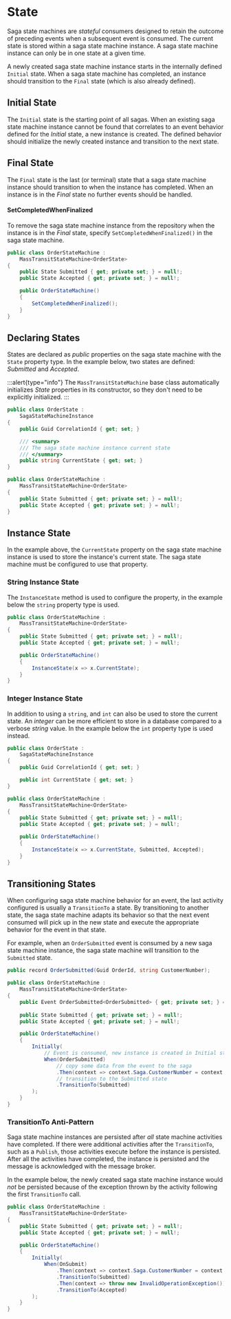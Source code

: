 # State

Saga state machines are _stateful_ consumers designed to retain the outcome of preceding events when a subsequent event is consumed. The current state is stored
within a saga state machine instance. A saga state machine instance can only be in one state at a given time.

A newly created saga state machine instance starts in the internally defined `Initial` state. When a saga state machine has completed, an instance should
transition to the `Final` state (which is also already defined).

## Initial State

The `Initial` state is the starting point of all sagas. When an existing saga state machine instance cannot be found that correlates to an event behavior
defined for the _Initial_ state, a new instance is created. The defined behavior should initialize the newly created instance and transition to the next state.

## Final State

The `Final` state is the last (or terminal) state that a saga state machine instance should transition to when the instance has completed. When an instance
is in the _Final_ state no further events should be handled.

#### SetCompletedWhenFinalized

To remove the saga state machine instance from the repository when the instance is in the _Final_ state, specify `SetCompletedWhenFinalized()` in the saga
state machine.

```csharp
public class OrderStateMachine :
    MassTransitStateMachine<OrderState>
{
    public State Submitted { get; private set; } = null!;
    public State Accepted { get; private set; } = null!;

    public OrderStateMachine() 
    {
        SetCompletedWhenFinalized();
    }
}
```

## Declaring States

States are declared as _public_ properties on the saga state machine with the `State` property type. In the example below, two states are defined:
_Submitted_ and _Accepted_.

:::alert{type="info"}
The `MassTransitStateMachine` base class automatically initializes _State_ properties in its constructor, so they don't need to be explicitly initialized.
:::

```csharp
public class OrderState : 
    SagaStateMachineInstance
{
    public Guid CorrelationId { get; set; }

    /// <summary>
    /// The saga state machine instance current state
    /// </summary>
    public string CurrentState { get; set; }
}

public class OrderStateMachine :
    MassTransitStateMachine<OrderState>
{
    public State Submitted { get; private set; } = null!;
    public State Accepted { get; private set; } = null!;
}
```

## Instance State

In the example above, the `CurrentState` property on the saga state machine instance is used to store the instance's current state. The saga state machine
must be configured to use that property.

### String Instance State

The `InstanceState` method is used to configure the property, in the example below the `string` property type is used.

```csharp
public class OrderStateMachine :
    MassTransitStateMachine<OrderState>
{
    public State Submitted { get; private set; } = null!;
    public State Accepted { get; private set; } = null!;

    public OrderStateMachine() 
    {
        InstanceState(x => x.CurrentState);
    }
}
```

### Integer Instance State

In addition to using a `string`, and `int` can also be used to store the current state. An _integer_ can be more efficient to store in a database compared to
a verbose _string_ value. In the example below the `int` property type is used instead.

```csharp
public class OrderState : 
    SagaStateMachineInstance
{
    public Guid CorrelationId { get; set; }

    public int CurrentState { get; set; }
}

public class OrderStateMachine :
    MassTransitStateMachine<OrderState>
{
    public State Submitted { get; private set; } = null!;
    public State Accepted { get; private set; } = null!;

    public OrderStateMachine() 
    {
        InstanceState(x => x.CurrentState, Submitted, Accepted);
    }
}
```

## Transitioning States

When configuring saga state machine behavior for an event, the last activity configured is usually a `TransitionTo` a state. By transitioning to another state,
the saga state machine adapts its behavior so that the next event consumed will pick up in the new state and execute the appropriate behavior for the event
in that state.

For example, when an `OrderSubmitted` event is consumed by a new saga state machine instance, the saga state machine will transition to the `Submitted` state.

```csharp
public record OrderSubmitted(Guid OrderId, string CustomerNumber);

public class OrderStateMachine :
    MassTransitStateMachine<OrderState>
{
    public Event OrderSubmitted<OrderSubmitted> { get; private set; } = null!;
    
    public State Submitted { get; private set; } = null!;
    public State Accepted { get; private set; } = null!;

    public OrderStateMachine() 
    {
        Initially(
            // Event is consumed, new instance is created in Initial state
            When(OrderSubmitted)
                // copy some data from the event to the saga
                .Then(context => context.Saga.CustomerNumber = context.Message.CustomerNumber)
                // transition to the Submitted state
                .TransitionTo(Submitted)
        );
    }
}
```

### TransitionTo Anti-Pattern

Saga state machine instances are persisted after _all_ state machine activities have completed. If there were additional activities after the `TransitionTo`,
such as a `Publish`, those activities execute before the instance is persisted. After all the activities have completed, the instance is persisted and the
message is acknowledged with the message broker.

In the example below, the newly created saga state machine instance would _not_ be persisted because of the exception thrown by the activity following the first
`TransitionTo` call.

```csharp
public class OrderStateMachine :
    MassTransitStateMachine<OrderState>
{
    public State Submitted { get; private set; } = null!;
    public State Accepted { get; private set; } = null!;

    public OrderStateMachine() 
    {
        Initially(
            When(OnSubmit)
                .Then(context => context.Saga.CustomerNumber = context.Message.CustomerNumber)
                .TransitionTo(Submitted)
                .Then(context => throw new InvalidOperationException()) 
                .TransitionTo(Accepted)
        );
    }
}
```
